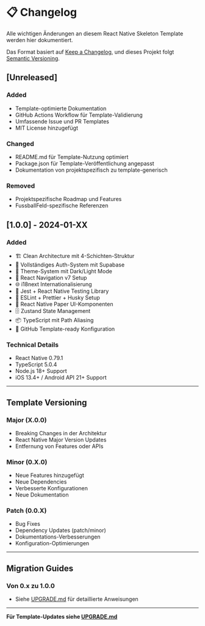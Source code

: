 # 📋 Changelog

Alle wichtigen Änderungen an diesem React Native Skeleton Template werden hier dokumentiert.

Das Format basiert auf [Keep a Changelog](https://keepachangelog.com/de/1.0.0/),
und dieses Projekt folgt [Semantic Versioning](https://semver.org/spec/v2.0.0.html).

## [Unreleased]

### Added

- Template-optimierte Dokumentation
- GitHub Actions Workflow für Template-Validierung
- Umfassende Issue und PR Templates
- MIT License hinzugefügt

### Changed

- README.md für Template-Nutzung optimiert
- Package.json für Template-Veröffentlichung angepasst
- Dokumentation von projektspezifisch zu template-generisch

### Removed

- Projektspezifische Roadmap und Features
- FussballFeld-spezifische Referenzen

## [1.0.0] - 2024-01-XX

### Added

- 🏗️ Clean Architecture mit 4-Schichten-Struktur
- 🔐 Vollständiges Auth-System mit Supabase
- 🎨 Theme-System mit Dark/Light Mode
- 🧭 React Navigation v7 Setup
- 🌐 i18next Internationalisierung
- 🧪 Jest + React Native Testing Library
- 🔧 ESLint + Prettier + Husky Setup
- 📱 React Native Paper UI-Komponenten
- 🗄️ Zustand State Management
- 📦 TypeScript mit Path Aliasing
- 🚀 GitHub Template-ready Konfiguration

### Technical Details

- React Native 0.79.1
- TypeScript 5.0.4
- Node.js 18+ Support
- iOS 13.4+ / Android API 21+ Support

---

## Template Versioning

### Major (X.0.0)

- Breaking Changes in der Architektur
- React Native Major Version Updates
- Entfernung von Features oder APIs

### Minor (0.X.0)

- Neue Features hinzugefügt
- Neue Dependencies
- Verbesserte Konfigurationen
- Neue Dokumentation

### Patch (0.0.X)

- Bug Fixes
- Dependency Updates (patch/minor)
- Dokumentations-Verbesserungen
- Konfiguration-Optimierungen

---

## Migration Guides

### Von 0.x zu 1.0.0

- Siehe [UPGRADE.md](UPGRADE.md) für detaillierte Anweisungen

---

**Für Template-Updates siehe [UPGRADE.md](UPGRADE.md)**
